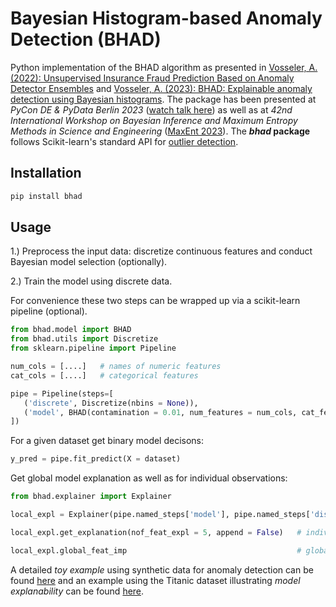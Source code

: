 # Bayesian Histogram-based Anomaly Detection (BHAD)

Python implementation of the BHAD algorithm as presented in [Vosseler, A. (2022): Unsupervised Insurance Fraud Prediction Based on Anomaly Detector Ensembles](https://www.researchgate.net/publication/361463552_Unsupervised_Insurance_Fraud_Prediction_Based_on_Anomaly_Detector_Ensembles) and [Vosseler, A. (2023): BHAD: Explainable anomaly detection using Bayesian histograms](https://www.researchgate.net/publication/364265660_BHAD_Explainable_anomaly_detection_using_Bayesian_histograms). The package has been presented at *PyCon DE & PyData Berlin 2023* ([watch talk here](https://www.youtube.com/watch?v=_8zfgPTD-d8&list=PLGVZCDnMOq0peDguAzds7kVmBr8avp46K&index=8)) as well as at *42nd International Workshop on Bayesian Inference and Maximum Entropy Methods in Science and Engineering* ([MaxEnt 2023](https://www.mdpi.com/2673-9984/9/1/1)). The ***bhad* package** follows Scikit-learn's standard API for [outlier detection](https://scikit-learn.org/stable/modules/outlier_detection.html).

## Installation

```bash
pip install bhad
```

## Usage

1.) Preprocess the input data: discretize continuous features and conduct Bayesian model selection (optionally).

2.) Train the model using discrete data.

For convenience these two steps can be wrapped up via a scikit-learn pipeline (optional). 

```python
from bhad.model import BHAD
from bhad.utils import Discretize
from sklearn.pipeline import Pipeline

num_cols = [....]   # names of numeric features
cat_cols = [....]   # categorical features

pipe = Pipeline(steps=[
   ('discrete', Discretize(nbins = None)),   
   ('model', BHAD(contamination = 0.01, num_features = num_cols, cat_features = cat_cols))
])
```

For a given dataset get binary model decisons:

```python
y_pred = pipe.fit_predict(X = dataset)        
```

Get global model explanation as well as for individual observations:

```python
from bhad.explainer import Explainer

local_expl = Explainer(pipe.named_steps['model'], pipe.named_steps['discrete']).fit()

local_expl.get_explanation(nof_feat_expl = 5, append = False)   # individual explanations

local_expl.global_feat_imp                                      # global explanation
```

A detailed *toy example* using synthetic data for anomaly detection can be found [here](https://github.com/AVoss84/bhad/blob/main/src/notebooks/Toy_Example.ipynb) and an example using the Titanic dataset illustrating *model explanability* can be found [here](https://github.com/AVoss84/bhad/blob/main/src/notebooks/Titanic_Example.ipynb).
